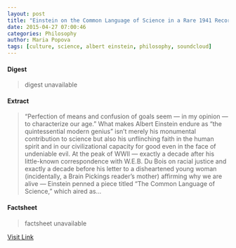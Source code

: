 ```yaml
---
layout: post
title: "Einstein on the Common Language of Science in a Rare 1941 Recording"
date: 2015-04-27 07:00:46
categories: Philosophy
author: Maria Popova
tags: [culture, science, albert einstein, philosophy, soundcloud]
---
```



#### Digest
>digest unavailable

#### Extract
>&#8220;Perfection of means and confusion of goals seem &#8212; in my opinion &#8212; to characterize our age.&#8221; What makes Albert Einstein endure as &#8220;the quintessential modern genius&#8221; isn&#8217;t merely his monumental contribution to science but also his unflinching faith in the human spirit and in our civilizational capacity for good even in the face of undeniable evil. At the peak of WWII &#8212; exactly a decade after his little-known correspondence with W.E.B. Du Bois on racial justice and exactly a decade before his letter to a disheartened young woman (incidentally, a Brain Pickings reader&#8217;s mother) affirming why we are alive &#8212; Einstein penned a piece titled “The Common Language of Science,” which aired as...

#### Factsheet
>factsheet unavailable

[Visit Link](http://feedproxy.google.com/~r/brainpickings/rss/~3/_rm05pbokFw/)


